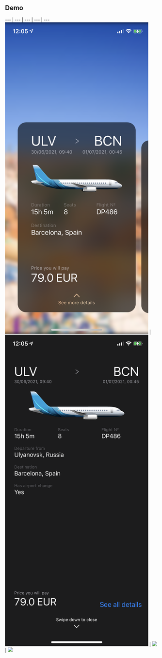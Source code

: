 ## Demo

--- | --- | --- | --- | ---
![](https://github.com/bul-nick-al/KiwiSuggestions/blob/main/preview/1.png) | 
![](https://github.com/bul-nick-al/KiwiSuggestions/blob/main/preview/2.png) |
![](https://github.com/bul-nick-al/KiwiSuggestions/blob/main/preview/3.gif) |
![](https://github.com/bul-nick-al/KiwiSuggestions/blob/main/preview/4.gif) 
